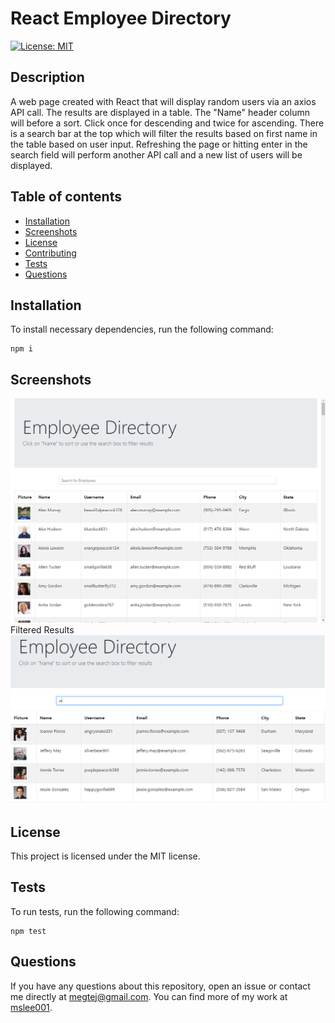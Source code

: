 
# React Employee Directory
[![License: MIT](https://img.shields.io/badge/License-MIT-yellow.svg)](https://opensource.org/licenses/MIT)

## Description
A web page created with React that will display random users via an axios API call. The results are displayed in a table. The "Name" header column will before a sort. Click once for descending and twice for ascending. There is a search bar at the top which will filter the results based on first name in the table based on user input. Refreshing the page or hitting enter in the search field will perform another API call and a new list of users will be displayed.

## Table of contents
* [Installation](#installation)
* [Screenshots](#screenshots)
* [License](#license)
* [Contributing](#contributing)
* [Tests](#tests)
* [Questions](#questions)
        
## Installation
To install necessary dependencies, run the following command:
```
npm i
```

## Screenshots
<img src="screenshots/employee-directory.png"/>
Filtered Results
<img src="screenshots/filtered-results.png"/>

## License 
This project is licensed under the MIT license.

## Tests
To run tests, run the following command:
```
npm test
```

## Questions
If you have any questions about this repository, open an issue or contact me directly at megtej@gmail.com. You can find more of my work at [mslee001](https://github.com/mslee001).